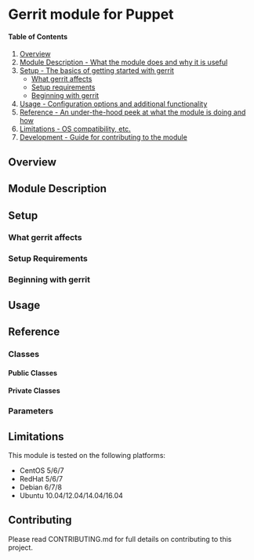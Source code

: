 # Gerrit module for Puppet

#### Table of Contents

1. [Overview](#overview)
2. [Module Description - What the module does and why it is useful](#module-description)
3. [Setup - The basics of getting started with gerrit](#setup)
    * [What gerrit affects](#what-gerrit-affects)
    * [Setup requirements](#setup-requirements)
    * [Beginning with gerrit](#beginning)
4. [Usage - Configuration options and additional functionality](#usage)
5. [Reference - An under-the-hood peek at what the module is doing and how](#reference)
5. [Limitations - OS compatibility, etc.](#limitations)
6. [Development - Guide for contributing to the module](#contributing)

## Overview

## Module Description

## Setup

### What gerrit affects

### Setup Requirements

### Beginning with gerrit

## Usage

## Reference

### Classes

#### Public Classes

#### Private Classes

### Parameters

## Limitations

This module is tested on the following platforms:

* CentOS 5/6/7
* RedHat 5/6/7
* Debian 6/7/8
* Ubuntu 10.04/12.04/14.04/16.04

## Contributing

Please read CONTRIBUTING.md for full details on contributing to this project.
